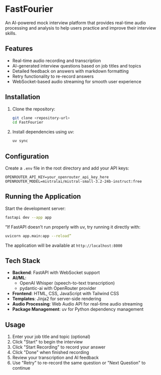 # FastFourier

An AI-powered mock interview platform that provides real-time audio processing and analysis to help users practice and improve their interview skills.

## Features

- Real-time audio recording and transcription
- AI-generated interview questions based on job titles and topics
- Detailed feedback on answers with markdown formatting
- Retry functionality to re-record answers
- WebSocket-based audio streaming for smooth user experience

## Installation

1. Clone the repository:
   ```bash
   git clone <repository-url>
   cd FastFourier
   ```

2. Install dependencies using uv:
   ```bash
   uv sync
   ```

## Configuration

Create a `.env` file in the root directory and add your API keys:

```env
OPENROUTER_API_KEY=your_openrouter_api_key_here
OPENROUTER_MODEL=mistralai/mistral-small-3.2-24b-instruct:free
```

## Running the Application

Start the development server:
```bash
fastapi dev --app app
```

“If FastAPI doesn’t run properly with uv, try running it directly with:

```bash
uvicorn app.main:app --reload”
```

The application will be available at `http://localhost:8000`

## Tech Stack

- **Backend**: FastAPI with WebSocket support
- **AI/ML**:
  - OpenAI Whisper (speech-to-text transcription)
  - pydantic-ai with OpenRouter provider
- **Frontend**: HTML, CSS, JavaScript with Tailwind CSS
- **Templates**: Jinja2 for server-side rendering
- **Audio Processing**: Web Audio API for real-time audio streaming
- **Package Management**: uv for Python dependency management

## Usage

1. Enter your job title and topic (optional)
2. Click "Start" to begin the interview
3. Click "Start Recording" to record your answer
4. Click "Done" when finished recording
5. Review your transcription and AI feedback
6. Use "Retry" to re-record the same question or "Next Question" to continue
